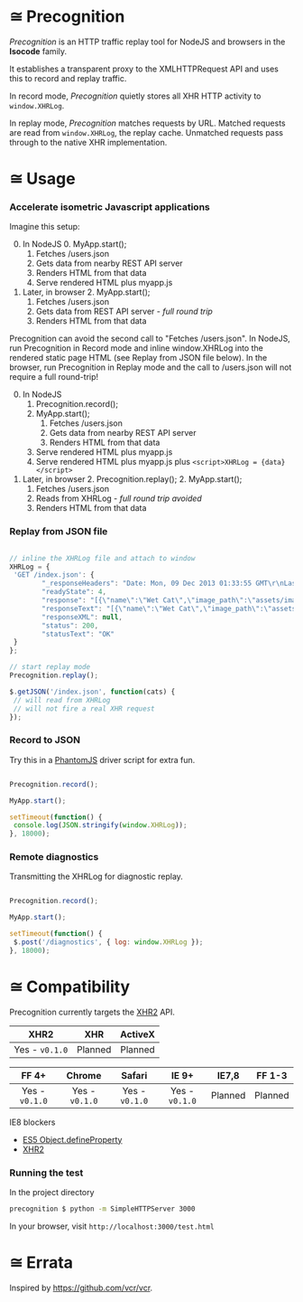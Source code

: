 # ≅ Precognition
*Precognition* is an HTTP traffic replay tool for NodeJS and browsers in the **Isocode** family.

It establishes a transparent proxy to the XMLHTTPRequest API and uses this to record and replay traffic.

In record mode, *Precognition* quietly stores all XHR HTTP activity to `window.XHRLog`.

In replay mode, *Precognition* matches requests by URL. Matched requests are read from `window.XHRLog`, the replay cache. Unmatched requests pass through to the native XHR implementation.



# ≅ Usage

### Accelerate isometric Javascript applications

Imagine this setup:

0. In NodeJS
   0. MyApp.start();
      1. Fetches /users.json
      2. Gets data from nearby REST API server
      2. Renders HTML from that data
   0. Serve rendered HTML plus myapp.js
1. Later, in browser
   2. MyApp.start();
      1. Fetches /users.json
      2. Gets data from REST API server - *full round trip*
      2. Renders HTML from that data

Precognition can avoid the second call to "Fetches /users.json". In NodeJS, run Precognition in Record mode and inline window.XHRLog into the rendered static page HTML (see Replay from JSON file below). In the browser, run Precognition in Replay mode and the call to /users.json will not require a full round-trip!

0. In NodeJS
   1. Precognition.record(); 
   0. MyApp.start();
      1. Fetches /users.json
      2. Gets data from nearby REST API server
      2. Renders HTML from that data
   0. Serve rendered HTML plus myapp.js
   0. Serve rendered HTML plus myapp.js plus `<script>XHRLog = {data}</script>`
1. Later, in browser
   2. Precognition.replay();
   2. MyApp.start();
      1. Fetches /users.json
      2. Reads from XHRLog - *full round trip avoided*
      2. Renders HTML from that data


### Replay from JSON file
```javascript

// inline the XHRLog file and attach to window
XHRLog = {
 'GET /index.json': {
        "_responseHeaders": "Date: Mon, 09 Dec 2013 01:33:55 GMT\r\nLast-Modified: Tue, 03 Dec 2013 05:35:47 GMT\r\nServer: nginx/1.4.3\r\nConnection: keep-alive\r\nContent-Length: 181\r\nContent-Type: application/json\r\n",
        "readyState": 4,
        "response": "[{\"name\":\"Wet Cat\",\"image_path\":\"assets/images/cat2.jpg\"},{\"name\":\"Bitey Cat\",\"image_path\":\"assets/images/cat1.jpg\"},{\"name\":\"Surprised Cat\",\"image_path\":\"assets/images/cat3.jpg\"}]\n",
        "responseText": "[{\"name\":\"Wet Cat\",\"image_path\":\"assets/images/cat2.jpg\"},{\"name\":\"Bitey Cat\",\"image_path\":\"assets/images/cat1.jpg\"},{\"name\":\"Surprised Cat\",\"image_path\":\"assets/images/cat3.jpg\"}]\n",
        "responseXML": null,
        "status": 200,
        "statusText": "OK"
 }
};

// start replay mode
Precognition.replay();

$.getJSON('/index.json', function(cats) {
 // will read from XHRLog
 // will not fire a real XHR request
});
```



### Record to JSON

Try this in a [PhantomJS](http://phantomjs.org/) driver script for extra fun.

```javascript

Precognition.record();

MyApp.start();

setTimeout(function() {
 console.log(JSON.stringify(window.XHRLog));
}, 18000);

```



### Remote diagnostics

Transmitting the XHRLog for diagnostic replay.

```javascript

Precognition.record();

MyApp.start();

setTimeout(function() {
 $.post('/diagnostics', { log: window.XHRLog });
}, 18000);

```

# ≅ Compatibility

Precognition currently targets the [XHR2](http://www.w3.org/TR/XMLHttpRequest2/) API.

XHR2 | XHR | ActiveX
:---: | :---: | :---:
Yes - `v0.1.0` | Planned | Planned

FF 4+ | Chrome | Safari | IE 9+ | IE7,8 | FF 1-3
:---: | :---: | :---: | :---: | :---: | :---:
Yes - `v0.1.0` | Yes - `v0.1.0` | Yes - `v0.1.0` | Yes - `v0.1.0` | Planned | Planned

IE8 blockers
* [ES5 Object.defineProperty](http://kangax.github.io/es5-compat-table/#Object.defineProperty)
* [XHR2](http://caniuse.com/xhr2)




### Running the test

In the project directory
```bash
precognition $ python -m SimpleHTTPServer 3000
```

In your browser, visit `http://localhost:3000/test.html`



# ≅ Errata

Inspired by https://github.com/vcr/vcr.
